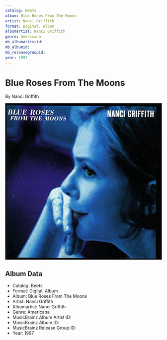 ```yaml
---
catalog: Beets
album: Blue Roses From The Moons
artist: Nanci Griffith
format: Digital, Album
albumartist: Nanci Griffith
genre: Americana
mb_albumartistid: 
mb_albumid: 
mb_releasegroupid: 
year: 1997
---
```


# Blue Roses From The Moons

By Nanci Griffith

![](../../assets/beetscovers/Nanci_Griffith-Blue_Roses_From_The_Moons.jpg)

## Album Data

- Catalog: Beets
- Format: Digital, Album
- Album: Blue Roses From The Moons
- Artist: Nanci Griffith
- Albumartist: Nanci Griffith
- Genre: Americana
- MusicBrainz Album Artist ID: 
- MusicBrainz Album ID: 
- MusicBrainz Release Group ID: 
- Year: 1997

